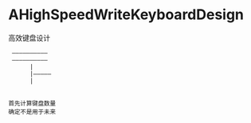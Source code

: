 # AHighSpeedWriteKeyboardDesign
高效键盘设计

     ——————————
     ——————————
          |
          |—————
          |


    首先计算键盘数量
    确定不是用于未来
